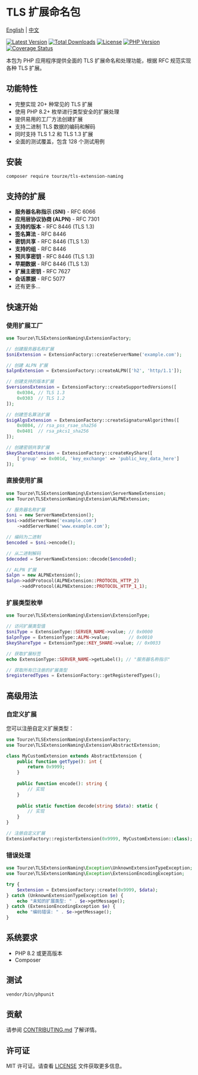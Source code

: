 # TLS 扩展命名包

[English](README.md) | [中文](README.zh-CN.md)

[![Latest Version](https://img.shields.io/packagist/v/tourze/tls-extension-naming.svg?style=flat-square)](https://packagist.org/packages/tourze/tls-extension-naming)
[![Total Downloads](https://img.shields.io/packagist/dt/tourze/tls-extension-naming.svg?style=flat-square)](https://packagist.org/packages/tourze/tls-extension-naming)
[![License](https://img.shields.io/packagist/l/tourze/tls-extension-naming.svg?style=flat-square)](https://packagist.org/packages/tourze/tls-extension-naming)
[![PHP Version](https://img.shields.io/packagist/php-v/tourze/tls-extension-naming.svg?style=flat-square)](https://packagist.org/packages/tourze/tls-extension-naming)
[![Coverage Status](https://img.shields.io/codecov/c/gh/tourze/php-monorepo.svg?style=flat-square)](https://codecov.io/gh/tourze/php-monorepo)

本包为 PHP 应用程序提供全面的 TLS 扩展命名和处理功能，根据 RFC 规范实现各种 TLS 扩展。

## 功能特性

- 完整实现 20+ 种常见的 TLS 扩展
- 使用 PHP 8.2+ 枚举进行类型安全的扩展处理
- 提供易用的工厂方法创建扩展
- 支持二进制 TLS 数据的编码和解码
- 同时支持 TLS 1.2 和 TLS 1.3 扩展
- 全面的测试覆盖，包含 128 个测试用例

## 安装

```bash
composer require tourze/tls-extension-naming
```

## 支持的扩展

- **服务器名称指示 (SNI)** - RFC 6066
- **应用层协议协商 (ALPN)** - RFC 7301
- **支持的版本** - RFC 8446 (TLS 1.3)
- **签名算法** - RFC 8446
- **密钥共享** - RFC 8446 (TLS 1.3)
- **支持的组** - RFC 8446
- **预共享密钥** - RFC 8446 (TLS 1.3)
- **早期数据** - RFC 8446 (TLS 1.3)
- **扩展主密钥** - RFC 7627
- **会话票据** - RFC 5077
- 还有更多...

## 快速开始

### 使用扩展工厂

```php
use Tourze\TLSExtensionNaming\ExtensionFactory;

// 创建服务器名称扩展
$sniExtension = ExtensionFactory::createServerName('example.com');

// 创建 ALPN 扩展
$alpnExtension = ExtensionFactory::createALPN(['h2', 'http/1.1']);

// 创建支持的版本扩展
$versionsExtension = ExtensionFactory::createSupportedVersions([
    0x0304, // TLS 1.3
    0x0303  // TLS 1.2
]);

// 创建签名算法扩展
$sigAlgsExtension = ExtensionFactory::createSignatureAlgorithms([
    0x0804, // rsa_pss_rsae_sha256
    0x0401  // rsa_pkcs1_sha256
]);

// 创建密钥共享扩展
$keyShareExtension = ExtensionFactory::createKeyShare([
    ['group' => 0x001d, 'key_exchange' => 'public_key_data_here']
]);
```

### 直接使用扩展

```php
use Tourze\TLSExtensionNaming\Extension\ServerNameExtension;
use Tourze\TLSExtensionNaming\Extension\ALPNExtension;

// 服务器名称扩展
$sni = new ServerNameExtension();
$sni->addServerName('example.com')
    ->addServerName('www.example.com');

// 编码为二进制
$encoded = $sni->encode();

// 从二进制解码
$decoded = ServerNameExtension::decode($encoded);

// ALPN 扩展
$alpn = new ALPNExtension();
$alpn->addProtocol(ALPNExtension::PROTOCOL_HTTP_2)
     ->addProtocol(ALPNExtension::PROTOCOL_HTTP_1_1);
```

### 扩展类型枚举

```php
use Tourze\TLSExtensionNaming\Extension\ExtensionType;

// 访问扩展类型值
$sniType = ExtensionType::SERVER_NAME->value; // 0x0000
$alpnType = ExtensionType::ALPN->value;       // 0x0010
$keyShareType = ExtensionType::KEY_SHARE->value; // 0x0033

// 获取扩展标签
echo ExtensionType::SERVER_NAME->getLabel(); // "服务器名称指示"

// 获取所有已注册的扩展类型
$registeredTypes = ExtensionFactory::getRegisteredTypes();
```

## 高级用法

### 自定义扩展

您可以注册自定义扩展类型：

```php
use Tourze\TLSExtensionNaming\ExtensionFactory;
use Tourze\TLSExtensionNaming\Extension\AbstractExtension;

class MyCustomExtension extends AbstractExtension {
    public function getType(): int {
        return 0x9999;
    }
    
    public function encode(): string {
        // 实现
    }
    
    public static function decode(string $data): static {
        // 实现
    }
}

// 注册自定义扩展
ExtensionFactory::registerExtension(0x9999, MyCustomExtension::class);
```

### 错误处理

```php
use Tourze\TLSExtensionNaming\Exception\UnknownExtensionTypeException;
use Tourze\TLSExtensionNaming\Exception\ExtensionEncodingException;

try {
    $extension = ExtensionFactory::create(0x9999, $data);
} catch (UnknownExtensionTypeException $e) {
    echo "未知的扩展类型: " . $e->getMessage();
} catch (ExtensionEncodingException $e) {
    echo "编码错误: " . $e->getMessage();
}
```

## 系统要求

- PHP 8.2 或更高版本
- Composer

## 测试

```bash
vendor/bin/phpunit
```

## 贡献

请参阅 [CONTRIBUTING.md](CONTRIBUTING.md) 了解详情。

## 许可证

MIT 许可证。请查看 [LICENSE](LICENSE) 文件获取更多信息。